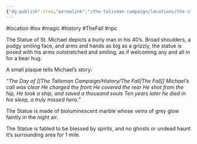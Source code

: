 ```yaml
---
{"dg-publish":true,"permalink":"/the-talisman-campaign/locations/the-statue-of-st-michael/"}
---
```


#location #Iox #magic #history #TheFall #npc 

The Statue of St. Michael depicts a burly man in his 40’s. Broad shoulders, a pudgy smiling face, and arms and hands as big as a grizzly, the statue is posed with his arms outstretched and smiling, as if welcoming any and all in for a bear hug. 

A small plaque tells Michael’s story:

*“The Day of [[The Talisman Campaign/History/The Fall\|The Fall]]*
*Michael’s call was clear*
*He charged the front*
*He covered the rear*
*He shot from the hip,*
*He took a ship,*
*and saved a thousand souls*
*Ten years later he died in his sleep,* 
*a truly missed hero.”*

The Statue is made of bioluminescent marble whose veins of grey glow faintly in the night air. 

The Statue is fabled to be blessed by spirits, and no ghosts or undead haunt it’s surrounding area for 1 mile. 